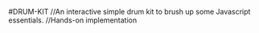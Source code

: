 #DRUM-KIT
//An interactive simple drum kit to brush up some Javascript essentials.
//Hands-on implementation
